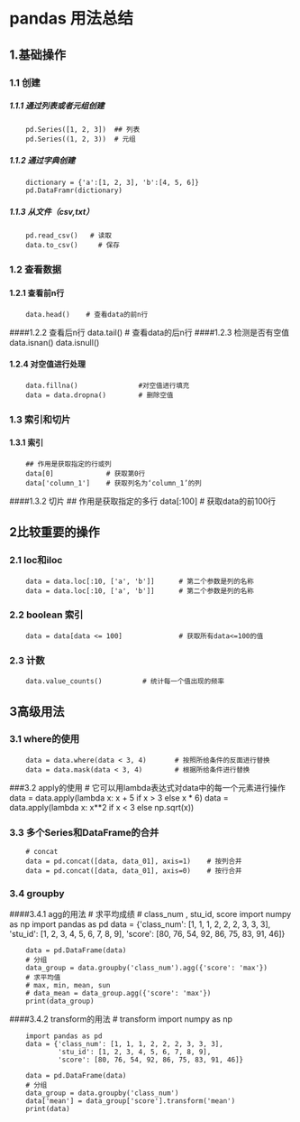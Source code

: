 # pandas 用法总结
## 1.基础操作
### 1.1 创建
##### 1.1.1 通过列表或者元组创建
        pd.Series([1, 2, 3])  ## 列表
        pd.Series((1, 2, 3))  # 元组
##### 1.1.2 通过字典创建
        dictionary = {'a':[1, 2, 3], 'b':[4, 5, 6]}
        pd.DataFramr(dictionary)
##### 1.1.3 从文件（csv,txt）
        pd.read_csv()   # 读取
        data.to_csv()     # 保存
### 1.2 查看数据
#### 1.2.1 查看前n行
        data.head()    # 查看data的前n行
####1.2.2 查看后n行
        data.tail()    # 查看data的后n行
####1.2.3 检测是否有空值
        data.isnan()
        data.isnull()
#### 1.2.4  对空值进行处理
        data.fillna()               #对空值进行填充
        data = data.dropna()        # 删除空值
### 1.3 索引和切片
#### 1.3.1 索引
        ## 作用是获取指定的行或列
        data[0]             # 获取第0行
        data['column_1']    # 获取列名为‘column_1’的列
####1.3.2 切片
        ## 作用是获取指定的多行
        data[:100]          # 获取data的前100行
## 2比较重要的操作

### 2.1 loc和iloc
        data = data.loc[:10, ['a', 'b']]      # 第二个参数是列的名称
        data = data.loc[:10, ['a', 'b']]      # 第二个参数是列的名称
### 2.2 boolean 索引
        data = data[data <= 100]              # 获取所有data<=100的值
### 2.3 计数
        data.value_counts()          # 统计每一个值出现的频率

## 3高级用法
### 3.1 where的使用
        data = data.where(data < 3, 4)       # 按照所给条件的反面进行替换
        data = data.mask(data < 3, 4)        # 根据所给条件进行替换
###3.2 apply的使用
        # 它可以用lambda表达式对data中的每一个元素进行操作
        data = data.apply(lambda x: x + 5 if x > 3 else x * 6)
        data = data.apply(lambda x: x**2 if x < 3 else np.sqrt(x))
### 3.3 多个Series和DataFrame的合并
        # concat
        data = pd.concat([data, data_01], axis=1)    # 按列合并
        data = pd.concat([data, data_01], axis=0)    # 按行合并
### 3.4 groupby
####3.4.1 agg的用法
        # 求平均成绩
        # class_num  , stu_id, score
        import numpy as np
        import pandas as pd
        data = {'class_num': [1, 1, 1, 2, 2, 2, 3, 3, 3],
                'stu_id': [1, 2, 3, 4, 5, 6, 7, 8, 9],
                'score': [80, 76, 54, 92, 86, 75, 83, 91, 46]}

        data = pd.DataFrame(data)
        # 分组
        data_group = data.groupby('class_num').agg({'score': 'max'})
        # 求平均值
        # max, min, mean, sun
        # data_mean = data_group.agg({'score': 'max'})
        print(data_group)
####3.4.2 transform的用法
        # transform
        import numpy as np

        import pandas as pd
        data = {'class_num': [1, 1, 1, 2, 2, 2, 3, 3, 3],
                'stu_id': [1, 2, 3, 4, 5, 6, 7, 8, 9],
                'score': [80, 76, 54, 92, 86, 75, 83, 91, 46]}

        data = pd.DataFrame(data)
        # 分组
        data_group = data.groupby('class_num')
        data['mean'] = data_group['score'].transform('mean')
        print(data)
